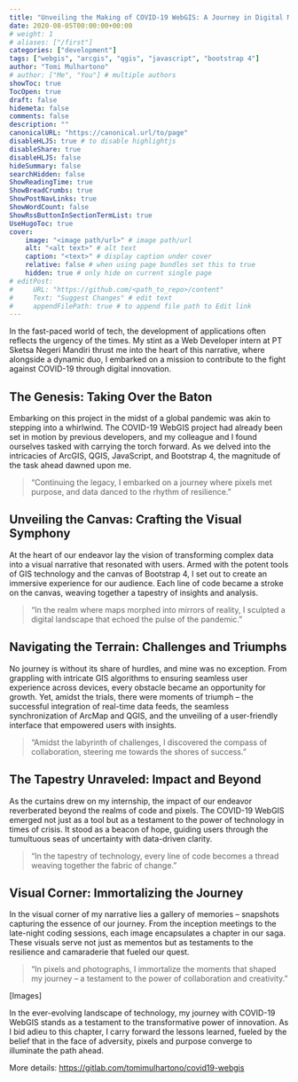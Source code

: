 ```yaml
---
title: "Unveiling the Making of COVID-19 WebGIS: A Journey in Digital Mapping and Visual Storytelling"
date: 2020-08-05T00:00:00+00:00
# weight: 1
# aliases: ["/first"]
categories: ["development"]
tags: ["webgis", "arcgis", "qgis", "javascript", "bootstrap 4"]
author: "Tomi Mulhartono"
# author: ["Me", "You"] # multiple authors
showToc: true
TocOpen: true
draft: false
hidemeta: false
comments: false
description: ""
canonicalURL: "https://canonical.url/to/page"
disableHLJS: true # to disable highlightjs
disableShare: true
disableHLJS: false
hideSummary: false
searchHidden: false
ShowReadingTime: true
ShowBreadCrumbs: true
ShowPostNavLinks: true
ShowWordCount: false
ShowRssButtonInSectionTermList: true
UseHugoToc: true
cover:
    image: "<image path/url>" # image path/url
    alt: "<alt text>" # alt text
    caption: "<text>" # display caption under cover
    relative: false # when using page bundles set this to true
    hidden: true # only hide on current single page
# editPost:
#     URL: "https://github.com/<path_to_repo>/content"
#     Text: "Suggest Changes" # edit text
#     appendFilePath: true # to append file path to Edit link
---
```


In the fast-paced world of tech, the development of applications often reflects the urgency of the times. My stint as a Web Developer intern at PT Sketsa Negeri Mandiri thrust me into the heart of this narrative, where alongside a dynamic duo, I embarked on a mission to contribute to the fight against COVID-19 through digital innovation.

## The Genesis: Taking Over the Baton
Embarking on this project in the midst of a global pandemic was akin to stepping into a whirlwind. The COVID-19 WebGIS project had already been set in motion by previous developers, and my colleague and I found ourselves tasked with carrying the torch forward. As we delved into the intricacies of ArcGIS, QGIS, JavaScript, and Bootstrap 4, the magnitude of the task ahead dawned upon me.

>“Continuing the legacy, I embarked on a journey where pixels met purpose, and data danced to the rhythm of resilience.”

## Unveiling the Canvas: Crafting the Visual Symphony
At the heart of our endeavor lay the vision of transforming complex data into a visual narrative that resonated with users. Armed with the potent tools of GIS technology and the canvas of Bootstrap 4, I set out to create an immersive experience for our audience. Each line of code became a stroke on the canvas, weaving together a tapestry of insights and analysis.

>“In the realm where maps morphed into mirrors of reality, I sculpted a digital landscape that echoed the pulse of the pandemic.”

## Navigating the Terrain: Challenges and Triumphs
No journey is without its share of hurdles, and mine was no exception. From grappling with intricate GIS algorithms to ensuring seamless user experience across devices, every obstacle became an opportunity for growth. Yet, amidst the trials, there were moments of triumph – the successful integration of real-time data feeds, the seamless synchronization of ArcMap and QGIS, and the unveiling of a user-friendly interface that empowered users with insights.

>“Amidst the labyrinth of challenges, I discovered the compass of collaboration, steering me towards the shores of success.”

## The Tapestry Unraveled: Impact and Beyond
As the curtains drew on my internship, the impact of our endeavor reverberated beyond the realms of code and pixels. The COVID-19 WebGIS emerged not just as a tool but as a testament to the power of technology in times of crisis. It stood as a beacon of hope, guiding users through the tumultuous seas of uncertainty with data-driven clarity.

>“In the tapestry of technology, every line of code becomes a thread weaving together the fabric of change.”

## Visual Corner: Immortalizing the Journey
In the visual corner of my narrative lies a gallery of memories – snapshots capturing the essence of our journey. From the inception meetings to the late-night coding sessions, each image encapsulates a chapter in our saga. These visuals serve not just as mementos but as testaments to the resilience and camaraderie that fueled our quest.

>“In pixels and photographs, I immortalize the moments that shaped my journey – a testament to the power of collaboration and creativity.”

[Images]

In the ever-evolving landscape of technology, my journey with COVID-19 WebGIS stands as a testament to the transformative power of innovation. As I bid adieu to this chapter, I carry forward the lessons learned, fueled by the belief that in the face of adversity, pixels and purpose converge to illuminate the path ahead.

More details: https://gitlab.com/tomimulhartono/covid19-webgis